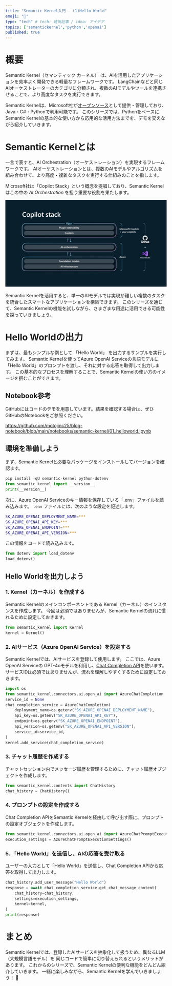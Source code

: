 ```yaml
---
title: "Semantic Kernel入門 - (1)Hello World"
emoji: "🧠"
type: "tech" # tech: 技術記事 / idea: アイデア
topics: ['semantickernel','python','openai']
published: true
---
```


# 概要

Semantic Kernel（セマンティック カーネル） は、AIを活用したアプリケーションを効率よく開発できる軽量なフレームワークです。
LangChainなどと同じAIオーケストレーターのカテゴリに分類され、複数のAIモデルやツールを連携させることで、より高度なタスクを実行できます。

Semantic Kernelは、Microsoft社が[オープンソース](https://github.com/microsoft/semantic-kernel)として提供・管理しており、Java・C#・Pythonで利用可能です。
このシリーズでは、PythonをベースにSemantic Kernelの基本的な使い方から応用的な活用方法までを、デモを交えながら紹介していきます。

# Semantic Kernelとは

一言で表すと、AI Orchestration（オーケストレーション）を実現するフレームワークです。
AIオーケストレーションとは、複数のAIモデルやアルゴリズムを組み合わせて、より高度・複雑なタスクを実行する仕組みのことを指します。

Microsoft社は「Copilot Stack」という概念を提唱しており、Semantic Kernelはこの中の *AI Orchestration* を担う重要な役割を果たします。

![image](/images/sk_20250131_helloworld/copilot-stack.jpg)

Semantic Kernelを活用すると、単一のAIモデルでは実現が難しい複数のタスクを統合したスマートなアプリケーションを構築できます。
このシリーズを通じて、Semantic Kernelの機能を試しながら、さまざまな用途に活用できる可能性を探っていきましょう。

# Hello Worldの出力

まずは、最もシンプルな例として 「Hello World」 を出力するサンプルを実行してみます。
Semantic Kernelを使ってAzure OpenAI Serviceの言語モデルに「Hello World」のプロンプトを渡し、それに対する応答を取得して出力します。
この基本的なプロセスを理解することで、Semantic Kernelの使い方のイメージを掴むことができます。

## Notebook参考

GitHubにはコードのデモを用意しています。結果を確認する場合は、ぜひGitHubのNotebookをご参照ください。

https://github.com/motojinc25/blog-notebook/blob/main/notebooks/semantic-kernel/01_helloworld.ipynb

## 環境を準備しよう

まず、Semantic Kernelと必要なパッケージをインストールしてバージョンを確認ます。

```python
pip install -qU semantic-kernel python-dotenv
from semantic_kernel import __version__
print(__version__)
```

次に、Azure OpenAI Serviceのキー情報を保存している「.env」ファイルを読み込みます。
`.env` ファイルには、次のような設定を記述します。

```bash
SK_AZURE_OPENAI_DEPLOYMENT_NAME=***
SK_AZURE_OPENAI_API_KEY=***
SK_AZURE_OPENAI_ENDPOINT=***
SK_AZURE_OPENAI_API_VERSION=***
```

この情報をコードで読み込みます。

```python
from dotenv import load_dotenv
load_dotenv()
```

## Hello Worldを出力しよう

### 1. Kernel（カーネル）を作成する

Semantic Kernelのメインコンポーネントである Kernel（カーネル）のインスタンスを作成します。
今回は必須ではありませんが、Semantic Kernelの流れに慣れるために設定しておきます。

```python
from semantic_kernel import Kernel
kernel = Kernel()
```

### 2. AIサービス（Azure OpenAI Service）を設定する

Semantic Kernelでは、AIサービスを登録して使用します。
ここでは、Azure OpenAI Serviceの GPT-4oモデルを利用し、[Chat Completion API](https://learn.microsoft.com/ja-jp/azure/ai-services/openai/how-to/chatgpt)を使います。
サービスIDは必須ではありませんが、流れを理解しやすくするために設定しておきます。

```python
import os
from semantic_kernel.connectors.ai.open_ai import AzureChatCompletion
service_id = None
chat_completion_service = AzureChatCompletion(
    deployment_name=os.getenv("SK_AZURE_OPENAI_DEPLOYMENT_NAME"),
    api_key=os.getenv("SK_AZURE_OPENAI_API_KEY"),
    endpoint=os.getenv("SK_AZURE_OPENAI_ENDPOINT"),
    api_version=os.getenv("SK_AZURE_OPENAI_API_VERSION"),
    service_id=service_id,
)
kernel.add_service(chat_completion_service)
```

### 3. チャット履歴を作成する

チャットセッション内でメッセージ履歴を管理するために、チャット履歴オブジェクトを作成します。

```python
from semantic_kernel.contents import ChatHistory
chat_history = ChatHistory()
```

### 4. プロンプトの設定を作成する

Chat Completion APIをSemantic Kernelを経由して呼び出す際に、プロンプトの設定オブジェクトを作成します。

```python
from semantic_kernel.connectors.ai.open_ai import AzureChatPromptExecutionSettings
execution_settings = AzureChatPromptExecutionSettings()
```

### 5. 「Hello World」を送信し、AIの応答を受け取る

ユーザーの入力として「Hello World」を送信し、Chat Completion APIから応答を取得して出力します。

```python
chat_history.add_user_message("Hello World")
response = await chat_completion_service.get_chat_message_content(
    chat_history=chat_history,
    settings=execution_settings,
    kernel=kernel,
)
print(response)
```

# まとめ

Semantic Kernelでは、登録したAIサービスを抽象化して扱うため、異なるLLM（大規模言語モデル）を 同じコードで簡単に切り替えられるというメリットがあります。
これからのシリーズで、Semantic Kernelの便利な機能をどんどん紹介していきます。
一緒に楽しみながら、Semantic Kernelを学んでいきましょう！ 🚀
